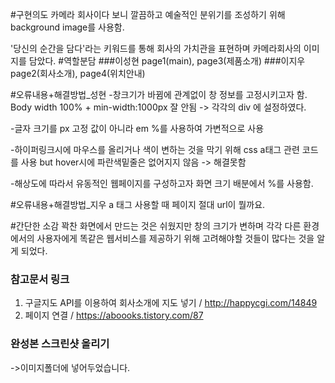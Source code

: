 
#구현의도
카메라 회사이다 보니 깔끔하고 예술적인 분위기를 조성하기 위해 background image를 사용함. 

'당신의 순간을 담다'라는 키워드를 통해 회사의 가치관을 표현하며 카메라회사의 이미지를 담았다.
#역할분담
###이성현 
page1(main), page3(제품소개)
###이지우 
page2(회사소개), page4(위치안내)

#오류내용+해결방법_성현
-창크기가 바뀜에 관계없이 창 정보를 고정시키고자 함.
Body width 100% + min-width:1000px  잘 안됨
-> 각각의 div 에 설정하였다.

-글자 크기를 px 고정 값이 아니라 em %를 사용하여 가변적으로 사용

-하이퍼링크시에 마우스를 올리거나 색이 변하는 것을 막기 위해 
css a태그 관련 코드를 사용 but hover시에 파란색밑줄은 없어지지 않음 -> 해결못함

-해상도에 따라서 유동적인 웹페이지를 구성하고자 화면 크기 배분에서 %를 사용함.

#오류내용+해결방법_지우
a 태그 사용할 때 페이지 절대 url이 뭘까요.


#간단한 소감
꽉찬 화면에서 만드는 것은 쉬웠지만 창의 크기가 변하며 각각 다른 환경에서의 사용자에게 똑같은 웹서비스를 제공하기 위해 고려해야할 것들이 많다는 것을 알게 되었다.

### 참고문서 링크
1. 구글지도 API를 이용하여 회사소개에 지도 넣기 / http://happycgi.com/14849
2. 페이지 연결 /
https://aboooks.tistory.com/87

### 완성본 스크린샷 올리기
->이미지폴더에 넣어두었습니다.
